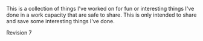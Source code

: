 This is a collection of things I've worked on for fun or interesting things I've done in a work capacity that are safe to share.  This is only intended to share and save some interesting things I've done.  


Revision 7

